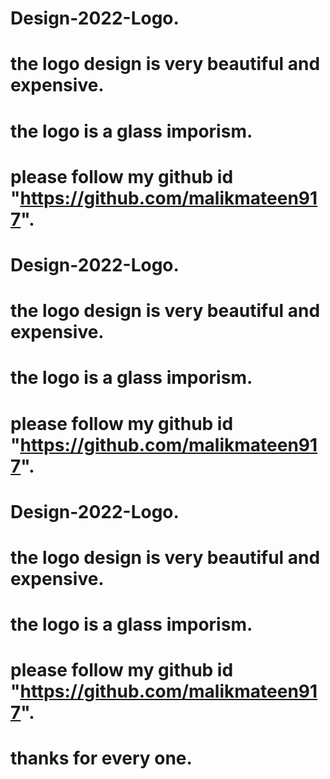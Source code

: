 # Design-2022-Logo.
# the logo design is very beautiful and expensive.
# the logo is a glass imporism.
# please follow my github id "https://github.com/malikmateen917".

# Design-2022-Logo.
# the logo design is very beautiful and expensive.
# the logo is a glass imporism.
# please follow my github id "https://github.com/malikmateen917".

# Design-2022-Logo.
# the logo design is very beautiful and expensive.
# the logo is a glass imporism.
# please follow my github id "https://github.com/malikmateen917".

# thanks for every one.
